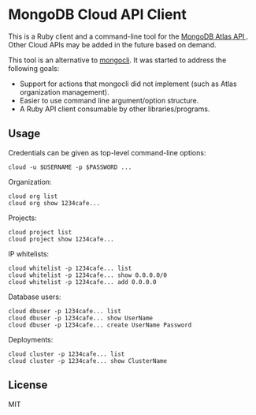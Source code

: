 # MongoDB Cloud API Client

This is a Ruby client and a command-line tool for the [MongoDB Atlas API
](https://docs.atlas.mongodb.com/api/). Other Cloud APIs may be added in the
future based on demand.

This tool is an alternative to [mongocli](https://github.com/mongodb/mongocli).
It was started to address the following goals:

- Support for actions that mongocli did not implement (such as Atlas
organization management).
- Easier to use command line argument/option structure.
- A Ruby API client consumable by other libraries/programs.

## Usage

Credentials can be given as top-level command-line options:

    cloud -u $USERNAME -p $PASSWORD ...

Organization:

    cloud org list
    cloud org show 1234cafe...

Projects:

    cloud project list
    cloud project show 1234cafe...

IP whitelists:

    cloud whitelist -p 1234cafe... list
    cloud whitelist -p 1234cafe... show 0.0.0.0/0
    cloud whitelist -p 1234cafe... add 0.0.0.0

Database users:

    cloud dbuser -p 1234cafe... list
    cloud dbuser -p 1234cafe... show UserName
    cloud dbuser -p 1234cafe... create UserName Password

Deployments:

    cloud cluster -p 1234cafe... list
    cloud cluster -p 1234cafe... show ClusterName

## License

MIT
